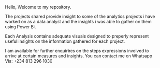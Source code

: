Hello, Welcome to my repository.

The projects shared provide insight to some of the analytics projects i have worked on as a data analyst and the insights i was able to gather on them using Power Bi.

Each Analysis contains adequate visuals designed to preperly represent useful insights on the information gathered for each project.

I am available for further enquirires on the steps expressions involved to arrive at certain measures and insights. You can contact me on Whatsapp Via: +234 813 296 1030
